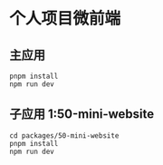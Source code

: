 # 个人项目微前端

## 主应用

```shell
pnpm install
npm run dev
```

## 子应用 1:50-mini-website

```shell
cd packages/50-mini-website
pnpm install
npm run dev
```

